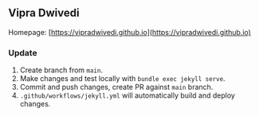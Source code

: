 Vipra Dwivedi
---

Homepage: [https://vipradwivedi.github.io](https://vipradwivedi.github.io)

### Update

1. Create branch from `main`.
2. Make changes and test locally with `bundle exec jekyll serve`.
3. Commit and push changes, create PR against `main` branch.
4. `.github/workflows/jekyll.yml` will automatically build and deploy changes.


